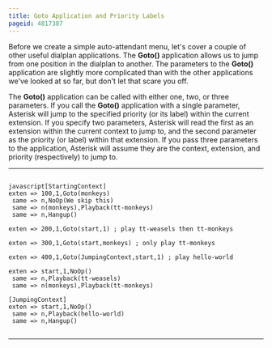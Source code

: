 ```yaml
---
title: Goto Application and Priority Labels
pageid: 4817387
---
```


Before we create a simple auto-attendant menu, let's cover a couple of other useful dialplan applications. The **Goto()** application allows us to jump from one position in the dialplan to another. The parameters to the **Goto()** application are slightly more complicated than with the other applications we've looked at so far, but don't let that scare you off.


The **Goto()** application can be called with either one, two, or three parameters. If you call the **Goto()** application with a single parameter, Asterisk will jump to the specified priority (or its label) within the current extension. If you specify two parameters, Asterisk will read the first as an extension within the current context to jump to, and the second parameter as the priority (or label) within that extension. If you pass three parameters to the application, Asterisk will assume they are the context, extension, and priority (respectively) to jump to.




---

  
  


```

javascript[StartingContext]
exten => 100,1,Goto(monkeys)
 same => n,NoOp(We skip this)
 same => n(monkeys),Playback(tt-monkeys)
 same => n,Hangup()

exten => 200,1,Goto(start,1) ; play tt-weasels then tt-monkeys

exten => 300,1,Goto(start,monkeys) ; only play tt-monkeys

exten => 400,1,Goto(JumpingContext,start,1) ; play hello-world

exten => start,1,NoOp()
 same => n,Playback(tt-weasels)
 same => n(monkeys),Playback(tt-monkeys)

[JumpingContext]
exten => start,1,NoOp()
 same => n,Playback(hello-world)
 same => n,Hangup()


```



---


